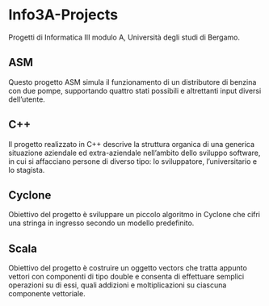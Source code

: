 # Info3A-Projects
Progetti di Informatica III modulo A, Università degli studi di Bergamo.

## ASM
Questo progetto ASM simula il funzionamento di un distributore di benzina con due pompe, supportando quattro stati possibili e altrettanti input diversi dell’utente.

## C++
Il progetto realizzato in C++ descrive la struttura organica di una generica situazione aziendale ed extra-aziendale nell’ambito dello sviluppo software, in cui si affacciano persone di diverso tipo: lo sviluppatore, l’universitario e lo stagista.

## Cyclone
Obiettivo del progetto è sviluppare un piccolo algoritmo in Cyclone che cifri una stringa in ingresso secondo un modello predefinito.

## Scala
Obiettivo del progetto è costruire un oggetto vectors che tratta appunto vettori con componenti di tipo double e consenta di effettuare semplici operazioni su di essi, quali addizioni e moltiplicazioni su ciascuna componente vettoriale.
